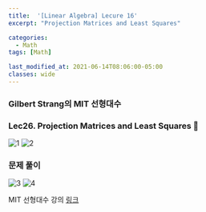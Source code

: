 ```yaml
---
title:  '[Linear Algebra] Lecure 16'
excerpt: "Projection Matrices and Least Squares"

categories:
  - Math
tags: [Math]

last_modified_at: 2021-06-14T08:06:00-05:00
classes: wide
---
```

### Gilbert Strang의 MIT 선형대수
### Lec26. Projection Matrices and Least Squares 🍇

![1](https://user-images.githubusercontent.com/53431568/122235356-990e6200-cef8-11eb-9523-e7633ef41e18.jpg)
![2](https://user-images.githubusercontent.com/53431568/122235360-990e6200-cef8-11eb-83b0-cb9c35acb736.jpg)

### 문제 풀이

![3](https://user-images.githubusercontent.com/53431568/122235348-97449e80-cef8-11eb-84ae-ced6ecb9bb3c.jpg)
![4](https://user-images.githubusercontent.com/53431568/122235352-9875cb80-cef8-11eb-90a0-7d0ab8f90b06.jpg)

MIT 선형대수 강의 [링크](https://ocw.mit.edu/courses/mathematics/18-06sc-linear-algebra-fall-2011/resource-index/)
